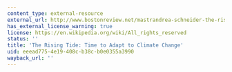 ```yaml
---
content_type: external-resource
external_url: http://www.bostonreview.net/mastrandrea-schneider-the-rising-tide
has_external_license_warning: true
license: https://en.wikipedia.org/wiki/All_rights_reserved
status: ''
title: 'The Rising Tide: Time to Adapt to Climate Change'
uid: eeead775-4e19-408c-b38c-b0e0355a3990
wayback_url: ''
---
```

